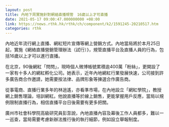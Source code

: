 ```yaml
---
layout: post
title: 內地下周實施針對網絡直播規管　16歲以上才可直播
date: 2021-05-17 09:00:47.000000000 +08:00
link: https://news.rthk.hk/rthk/ch/component/k2/1591245-20210517.htm
categories: rthk
---
```


內地近年流行網上直播、網紅短片宣傳等網上營銷方式。內地當局將於本月25日起，實施《網絡直播營銷管理辦法（試行）》，規管直播平台及直播人員的行為，包括16歲以上才可以進行直播。

在北京，90後網紅「閆閆」，現時個人微博帳號累積逾400萬「粉絲」，更開設了一家有十多人的網紅孵化公司。她表示，近年內地網紅行業發展快速，公司接到許多廣告商合作邀請，她需要按法律、品牌形象等揀選合作廣告商。

從事電商、直播行業多年的林逍遙，亦看準市場，在內地設立「網紅學院」，教授網上銷售理論，培訓網紅。他說直播等於線上銷售，更能掌握用戶反應，當局以規例限制直播行為，相信直播平台日後需要有更多把關。

廣州市社會科學院高級研究員彭澎說，內地直播內容及幕後工作人員都多，難以一一巡查，當局需要考慮新辦法推行後的執行細節，例如設立舉報制度。
